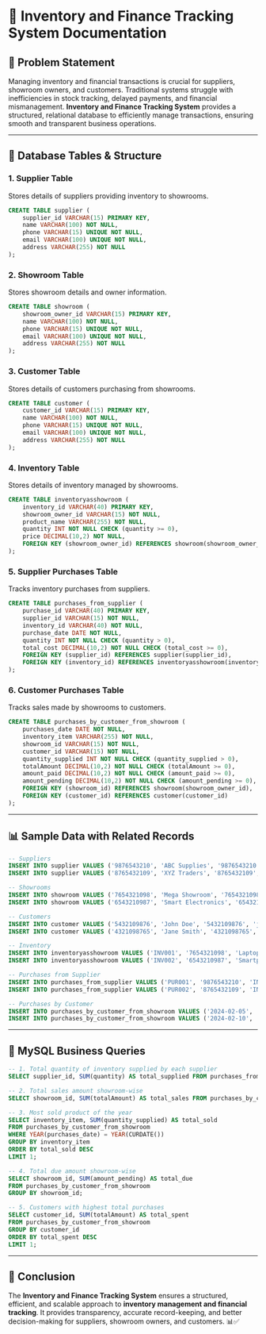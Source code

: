 # 📌 Inventory and Finance Tracking System Documentation

## 📖 Problem Statement
Managing inventory and financial transactions is crucial for suppliers, showroom owners, and customers. Traditional systems struggle with inefficiencies in stock tracking, delayed payments, and financial mismanagement. **Inventory and Finance Tracking System** provides a structured, relational database to efficiently manage transactions, ensuring smooth and transparent business operations.

---

## 📂 Database Tables & Structure

### 1. **Supplier Table**
Stores details of suppliers providing inventory to showrooms.
```sql
CREATE TABLE supplier (
    supplier_id VARCHAR(15) PRIMARY KEY,
    name VARCHAR(100) NOT NULL,
    phone VARCHAR(15) UNIQUE NOT NULL,
    email VARCHAR(100) UNIQUE NOT NULL,
    address VARCHAR(255) NOT NULL
);
```

### 2. **Showroom Table**
Stores showroom details and owner information.
```sql
CREATE TABLE showroom (
    showroom_owner_id VARCHAR(15) PRIMARY KEY,
    name VARCHAR(100) NOT NULL,
    phone VARCHAR(15) UNIQUE NOT NULL,
    email VARCHAR(100) UNIQUE NOT NULL,
    address VARCHAR(255) NOT NULL
);
```

### 3. **Customer Table**
Stores details of customers purchasing from showrooms.
```sql
CREATE TABLE customer (
    customer_id VARCHAR(15) PRIMARY KEY,
    name VARCHAR(100) NOT NULL,
    phone VARCHAR(15) UNIQUE NOT NULL,
    email VARCHAR(100) UNIQUE NOT NULL,
    address VARCHAR(255) NOT NULL
);
```

### 4. **Inventory Table**
Stores details of inventory managed by showrooms.
```sql
CREATE TABLE inventoryasshowroom (
    inventory_id VARCHAR(40) PRIMARY KEY,
    showroom_owner_id VARCHAR(15) NOT NULL,
    product_name VARCHAR(255) NOT NULL,
    quantity INT NOT NULL CHECK (quantity >= 0),
    price DECIMAL(10,2) NOT NULL,
    FOREIGN KEY (showroom_owner_id) REFERENCES showroom(showroom_owner_id)
);
```

### 5. **Supplier Purchases Table**
Tracks inventory purchases from suppliers.
```sql
CREATE TABLE purchases_from_supplier (
    purchase_id VARCHAR(40) PRIMARY KEY,
    supplier_id VARCHAR(15) NOT NULL,
    inventory_id VARCHAR(40) NOT NULL,
    purchase_date DATE NOT NULL,
    quantity INT NOT NULL CHECK (quantity > 0),
    total_cost DECIMAL(10,2) NOT NULL CHECK (total_cost >= 0),
    FOREIGN KEY (supplier_id) REFERENCES supplier(supplier_id),
    FOREIGN KEY (inventory_id) REFERENCES inventoryasshowroom(inventory_id)
);
```

### 6. **Customer Purchases Table**
Tracks sales made by showrooms to customers.
```sql
CREATE TABLE purchases_by_customer_from_showroom (
    purchases_date DATE NOT NULL,
    inventory_item VARCHAR(255) NOT NULL,
    showroom_id VARCHAR(15) NOT NULL,
    customer_id VARCHAR(15) NOT NULL,
    quantity_supplied INT NOT NULL CHECK (quantity_supplied > 0),
    totalAmount DECIMAL(10,2) NOT NULL CHECK (totalAmount >= 0),
    amount_paid DECIMAL(10,2) NOT NULL CHECK (amount_paid >= 0),
    amount_pending DECIMAL(10,2) NOT NULL CHECK (amount_pending >= 0),
    FOREIGN KEY (showroom_id) REFERENCES showroom(showroom_owner_id),
    FOREIGN KEY (customer_id) REFERENCES customer(customer_id)
);
```

---

## 📊 Sample Data with Related Records

```sql
-- Suppliers
INSERT INTO supplier VALUES ('9876543210', 'ABC Supplies', '9876543210', 'abc@supplies.com', 'New York');
INSERT INTO supplier VALUES ('8765432109', 'XYZ Traders', '8765432109', 'xyz@traders.com', 'Los Angeles');

-- Showrooms
INSERT INTO showroom VALUES ('7654321098', 'Mega Showroom', '7654321098', 'mega@showroom.com', 'Chicago');
INSERT INTO showroom VALUES ('6543210987', 'Smart Electronics', '6543210987', 'smart@electronics.com', 'Houston');

-- Customers
INSERT INTO customer VALUES ('5432109876', 'John Doe', '5432109876', 'john@example.com', 'Dallas');
INSERT INTO customer VALUES ('4321098765', 'Jane Smith', '4321098765', 'jane@example.com', 'Seattle');

-- Inventory
INSERT INTO inventoryasshowroom VALUES ('INV001', '7654321098', 'Laptop', 50, 700.00);
INSERT INTO inventoryasshowroom VALUES ('INV002', '6543210987', 'Smartphone', 100, 500.00);

-- Purchases from Supplier
INSERT INTO purchases_from_supplier VALUES ('PUR001', '9876543210', 'INV001', '2024-01-10', 30, 21000.00);
INSERT INTO purchases_from_supplier VALUES ('PUR002', '8765432109', 'INV002', '2024-01-15', 50, 25000.00);

-- Purchases by Customer
INSERT INTO purchases_by_customer_from_showroom VALUES ('2024-02-05', 'Laptop', '7654321098', '5432109876', 1, 700.00, 700.00, 0.00);
INSERT INTO purchases_by_customer_from_showroom VALUES ('2024-02-10', 'Smartphone', '6543210987', '4321098765', 2, 1000.00, 800.00, 200.00);
```

---

## 📌  MySQL Business Queries

```sql
-- 1. Total quantity of inventory supplied by each supplier
SELECT supplier_id, SUM(quantity) AS total_supplied FROM purchases_from_supplier GROUP BY supplier_id;

-- 2. Total sales amount showroom-wise
SELECT showroom_id, SUM(totalAmount) AS total_sales FROM purchases_by_customer_from_showroom GROUP BY showroom_id;

-- 3. Most sold product of the year
SELECT inventory_item, SUM(quantity_supplied) AS total_sold 
FROM purchases_by_customer_from_showroom
WHERE YEAR(purchases_date) = YEAR(CURDATE()) 
GROUP BY inventory_item 
ORDER BY total_sold DESC 
LIMIT 1;

-- 4. Total due amount showroom-wise
SELECT showroom_id, SUM(amount_pending) AS total_due 
FROM purchases_by_customer_from_showroom 
GROUP BY showroom_id;

-- 5. Customers with highest total purchases
SELECT customer_id, SUM(totalAmount) AS total_spent 
FROM purchases_by_customer_from_showroom 
GROUP BY customer_id 
ORDER BY total_spent DESC 
LIMIT 1;
```

---

## 🚀 **Conclusion**
The **Inventory and Finance Tracking System** ensures a structured, efficient, and scalable approach to **inventory management and financial tracking**. It provides transparency, accurate record-keeping, and better decision-making for suppliers, showroom owners, and customers. 📊✅
